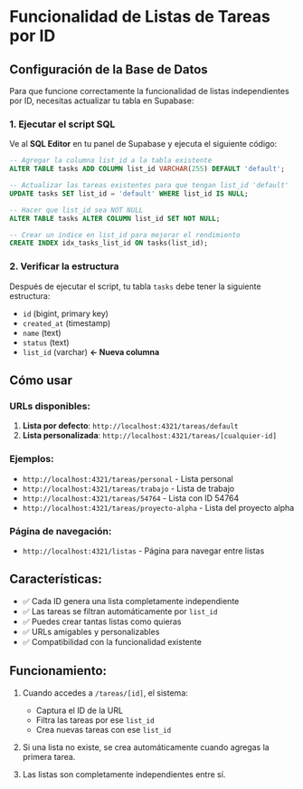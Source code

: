 # Funcionalidad de Listas de Tareas por ID

## Configuración de la Base de Datos

Para que funcione correctamente la funcionalidad de listas independientes por ID, necesitas actualizar tu tabla en Supabase:

### 1. Ejecutar el script SQL

Ve al **SQL Editor** en tu panel de Supabase y ejecuta el siguiente código:

```sql
-- Agregar la columna list_id a la tabla existente
ALTER TABLE tasks ADD COLUMN list_id VARCHAR(255) DEFAULT 'default';

-- Actualizar las tareas existentes para que tengan list_id 'default'
UPDATE tasks SET list_id = 'default' WHERE list_id IS NULL;

-- Hacer que list_id sea NOT NULL
ALTER TABLE tasks ALTER COLUMN list_id SET NOT NULL;

-- Crear un índice en list_id para mejorar el rendimiento
CREATE INDEX idx_tasks_list_id ON tasks(list_id);
```

### 2. Verificar la estructura

Después de ejecutar el script, tu tabla `tasks` debe tener la siguiente estructura:

- `id` (bigint, primary key)
- `created_at` (timestamp)
- `name` (text)
- `status` (text)
- `list_id` (varchar) **← Nueva columna**

## Cómo usar

### URLs disponibles:

1. **Lista por defecto**: `http://localhost:4321/tareas/default`
2. **Lista personalizada**: `http://localhost:4321/tareas/[cualquier-id]`

### Ejemplos:

- `http://localhost:4321/tareas/personal` - Lista personal
- `http://localhost:4321/tareas/trabajo` - Lista de trabajo
- `http://localhost:4321/tareas/54764` - Lista con ID 54764
- `http://localhost:4321/tareas/proyecto-alpha` - Lista del proyecto alpha

### Página de navegación:

- `http://localhost:4321/listas` - Página para navegar entre listas

## Características:

- ✅ Cada ID genera una lista completamente independiente
- ✅ Las tareas se filtran automáticamente por `list_id`
- ✅ Puedes crear tantas listas como quieras
- ✅ URLs amigables y personalizables
- ✅ Compatibilidad con la funcionalidad existente

## Funcionamiento:

1. Cuando accedes a `/tareas/[id]`, el sistema:
   - Captura el ID de la URL
   - Filtra las tareas por ese `list_id`
   - Crea nuevas tareas con ese `list_id`

2. Si una lista no existe, se crea automáticamente cuando agregas la primera tarea.

3. Las listas son completamente independientes entre sí.